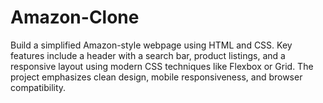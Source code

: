 # Amazon-Clone
Build a simplified Amazon-style webpage using HTML and CSS. Key features include a header with a search bar, product listings, and a responsive layout using modern CSS techniques like Flexbox or Grid. The project emphasizes clean design, mobile responsiveness, and browser compatibility.
